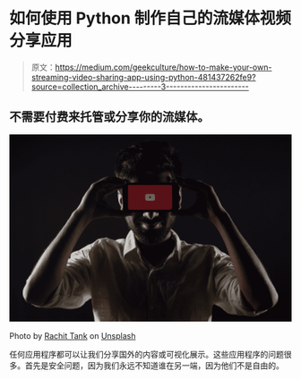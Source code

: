 # 如何使用 Python 制作自己的流媒体视频分享应用

> 原文：<https://medium.com/geekculture/how-to-make-your-own-streaming-video-sharing-app-using-python-481437262fe9?source=collection_archive---------3----------------------->

## 不需要付费来托管或分享你的流媒体。

![](img/07426b1207ee9175ae00341e2342d1d1.png)

Photo by [Rachit Tank](https://unsplash.com/@rachitank?utm_source=medium&utm_medium=referral) on [Unsplash](https://unsplash.com?utm_source=medium&utm_medium=referral)

任何应用程序都可以让我们分享国外的内容或可视化展示。这些应用程序的问题很多。首先是安全问题，因为我们永远不知道谁在另一端，因为他们不是自由的。